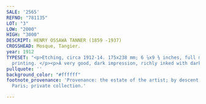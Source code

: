 ```yaml
---
SALE: '2565'
REFNO: "781135"
LOT: "3"
LOW: "2000"
HIGH: "3000"
DESCRIPT: HENRY OSSAWA TANNER (1859 -1937)
CROSSHEAD: Mosque, Tangier.
year: 1912
TYPESET: "<p>Etching, circa 1912-14. 175x238 mm; 6 ⅞x9 ⅜ inches, full margins. A posthumous
  printing. </p><p>A very good, dark impression, richly inked with dark edges.<br><br></p>"
pullquote: ''
background_color: "#ffffff"
footnote_provenance: 'Provenance: the estate of the artist; by descent, private collection,
  Paris; private collection.'

---
```

